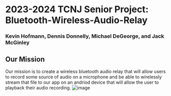 # 2023-2024 TCNJ Senior Project: Bluetooth-Wireless-Audio-Relay
### Kevin Hofmann, Dennis Donnelly, Michael DeGeorge, and Jack McGinley

## Our Mission
Our mission is to create a wireless bluetooth audio relay that will allow users to record some source of audio on a microphone and be able to wirelessly stream that file to our app on an andriod device that will allow the user to playback their audio recording.
![image](https://github.com/Hofmann-K/Bluetooth-Wireless-Audio-Relay/assets/143627209/c77bcfbc-2a38-4e4a-9bd5-23ffc5422e78)
